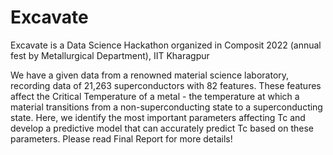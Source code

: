 # Excavate
Excavate is a Data Science Hackathon organized in Composit 2022 (annual fest by Metallurgical Department), IIT Kharagpur

We have a given data from a renowned material science laboratory, recording data of 21,263 superconductors with 82 features. These features affect the Critical Temperature of a metal - the temperature at which a material transitions from a non-superconducting state to a superconducting state. Here, we identify the most important parameters affecting Tc and develop a predictive model that can accurately predict Tc based on these parameters.
Please read Final Report for more details!

